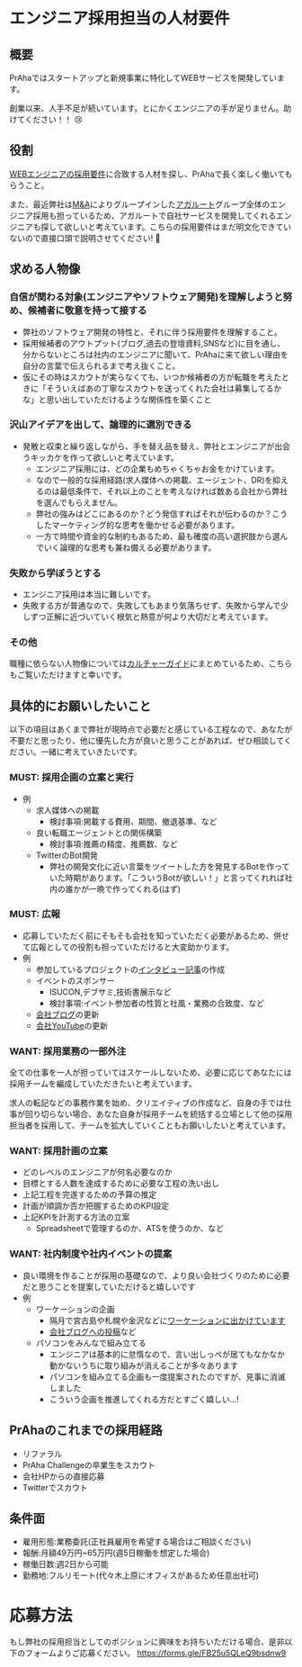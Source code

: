 # エンジニア採用担当の人材要件

## 概要
PrAhaではスタートアップと新規事業に特化してWEBサービスを開発しています。

創業以来、人手不足が続いています。とにかくエンジニアの手が足りません。助けてください！！ 😢

## 役割
[WEBエンジニアの採用要件](./採用_WEBエンジニアの採用要件.md)に合致する人材を探し、PrAhaで長く楽しく働いてもらうこと。

また、最近弊社は[M&A](https://batonz.jp/learn/9690/)によりグループインした[アガルート](https://agaroot.co.jp/)グループ全体のエンジニア採用も担っているため、アガルートで自社サービスを開発してくれるエンジニアも探して欲しいと考えています。こちらの採用要件はまだ明文化できていないので直接口頭で説明させてください! 🙏

## 求める人物像
### 自信が関わる対象(エンジニアやソフトウェア開発)を理解しようと努め、候補者に敬意を持って接する
- 弊社のソフトウェア開発の特性と、それに伴う採用要件を理解すること。
- 採用候補者のアウトプット(ブログ,過去の登壇資料,SNSなど)に目を通し、分からないところは社内のエンジニアに聞いて、PrAhaに来て欲しい理由を自分の言葉で伝えられるまで考え抜くこと。
- 仮にその時はスカウトが実らなくても、いつか候補者の方が転職を考えたときに「そういえばあの丁寧なスカウトを送ってくれた会社は募集してるかな」と思い出していただけるような関係性を築くこと

### 沢山アイデアを出して、論理的に選別できる
- 発散と収束と繰り返しながら、手を替え品を替え、弊社とエンジニアが出会うキッカケを作って欲しいと考えています。
  - エンジニア採用には、どの企業もめちゃくちゃお金をかけています。
  - なので一般的な採用経路(求人媒体への掲載、エージェント、DR)を抑えるのは最低条件で、それ以上のことを考えなければ数ある会社から弊社を選んでもらえません。
  - 弊社の強みはどこにあるのか？どう発信すればそれが伝わるのか？こうしたマーケティング的な思考を働かせる必要があります。
  - 一方で時間や資金的な制約もあるため、最も確度の高い選択肢から選んでいく論理的な思考も兼ね備える必要があります。

### 失敗から学ぼうとする
- エンジニア採用は本当に難しいです。
- 失敗する方が普通なので、失敗してもあまり気落ちせず、失敗から学んで少しずつ正解に近づいていく根気と熱意が何より大切だと考えています。

### その他
職種に依らない人物像については[カルチャーガイド](./カルチャーガイド.md)にまとめているため、こちらもご覧いただけますと幸いです。

## 具体的にお願いしたいこと
以下の項目はあくまで弊社が現時点で必要だと感じている工程なので、あなたが不要だと思ったり、他に優先した方が良いと思うことがあれば、ぜひ相談してください。一緒に考えていきたいです。

### MUST: 採用企画の立案と実行
- 例
  - 求人媒体への掲載
    - 検討事項:掲載する費用、期間、撤退基準、など
  - 良い転職エージェントとの関係構築
    - 検討事項:推薦の精度、推薦数、など
  - TwitterのBot開発
    - 弊社の開発文化に近い言葉をツイートした方を発見するBotを作っていた時期があります。「こういうBotが欲しい！」と言ってくれれば社内の誰かが一晩で作ってくれる(はず)

### MUST: 広報
- 応募していただく前にそもそも会社を知っていただく必要があるため、併せて広報としての役割も担っていただけると大変助かります。
- 例
  - 参加しているプロジェクトの[インタビュー記事](https://www.wantedly.com/companies/company_6758968/post_articles/410466)の作成
  - イベントのスポンサー
    - ISUCON,デブサミ,技術書展示など
    - 検討事項:イベント参加者の性質と社風・業務の合致度、など
  - [会社ブログ](https://note.com/prahainc)の更新
  - [会社YouTube](https://www.youtube.com/channel/UCztPaRj4Auk0SgBJeYbjThg)の更新

### WANT: 採用業務の一部外注
全ての仕事を一人が担っていてはスケールしないため、必要に応じてあなたには採用チームを編成していただきたいと考えています。

求人の転記などの事務作業を始め、クリエイティブの作成など、自身の手では仕事が回り切らない場合、あなた自身が採用チームを統括する立場として他の採用担当者を採用して、チームを拡大していくこともお願いしたいと考えています。

### WANT: 採用計画の立案
- どのレベルのエンジニアが何名必要なのか
- 目標とする人数を達成するために必要な工程の洗い出し
- 上記工程を完遂するための予算の推定
- 計画が順調か否か把握するためのKPI設定
- 上記KPIを計測する方法の立案
  - Spreadsheetで管理するのか、ATSを使うのか、など

### WANT: 社内制度や社内イベントの提案
- 良い環境を作ることが採用の基礎なので、より良い会社づくりのために必要だと思うことを提案していただけると嬉しいです
- 例
  - ワーケーションの企画
    - 隔月で宮古島や札幌や金沢などに[ワーケーションに出かけています](https://note.com/prahainc/n/n5d4f162c250e)
    - [会社ブログへの投稿](https://note.com/prahainc/n/n5096a1c91b67)など
  - パソコンをみんなで組み立てる
    - エンジニアは基本的に怠惰なので、言い出しっぺが居てもなかなか動かないうちに取り組みが消えることが多々あります
    - パソコンを組み立てる企画も一度提案されたのですが、見事に消滅しました
    - こういう企画を推進してくれる方だとすごく嬉しい...!

## PrAhaのこれまでの採用経路
- リファラル
- PrAha Challengeの卒業生をスカウト
- 会社HPからの直接応募
- Twitterでスカウト

## 条件面
- 雇用形態:業務委託(正社員雇用を希望する場合はご相談ください)
- 報酬:月額49万円~65万円(週5日稼働を想定した場合)
- 稼働日数:週2日から可能
- 勤務地:フルリモート(代々木上原にオフィスがあるため任意出社可)

# 応募方法
もし弊社の採用担当としてのポジションに興味をお持ちいただける場合、是非以下のフォームよりご応募ください。
https://forms.gle/FB25u5QLeQ9bsdnw9
